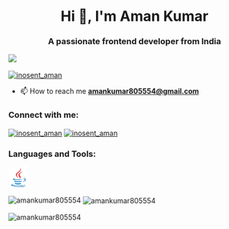 <h1 align="center">Hi 👋, I'm Aman Kumar</h1>
<h3 align="center">A passionate frontend developer from India</h3>

<p align="left"> <img src="javascript:;" /> </p>

<p align="left"> <a href="https://twitter.com/inosent_aman" target="blank"><img src="https://img.shields.io/twitter/follow/inosent_aman?logo=twitter&style=for-the-badge" alt="inosent_aman" /></a> </p>

- 📫 How to reach me **amankumar805554@gmail.com**

<h3 align="left">Connect with me:</h3>
<p align="left">
<a href="https://twitter.com/inosent_aman" target="blank"><img align="center" src="https://raw.githubusercontent.com/rahuldkjain/github-profile-readme-generator/master/src/images/icons/Social/twitter.svg" alt="inosent_aman" height="30" width="40" /></a>
<a href="https://instagram.com/inosent_aman" target="blank"><img align="center" src="https://raw.githubusercontent.com/rahuldkjain/github-profile-readme-generator/master/src/images/icons/Social/instagram.svg" alt="inosent_aman" height="30" width="40" /></a>
</p>

<h3 align="left">Languages and Tools:</h3>
<p align="left"> <a href="https://www.java.com" target="_blank" rel="noreferrer"> <img src="https://raw.githubusercontent.com/devicons/devicon/master/icons/java/java-original.svg" alt="java" width="40" height="40"/> </a> </p>

<p><img align="left" src="https://github-readme-stats.vercel.app/api/top-langs?username=amankumar805554&show_icons=true&locale=en&layout=compact" alt="amankumar805554" /></p>

<p>&nbsp;<img align="center" src="https://github-readme-stats.vercel.app/api?username=amankumar805554&show_icons=true&locale=en" alt="amankumar805554" /></p>

<p><img align="center" src="https://github-readme-streak-stats.herokuapp.com/?user=amankumar805554&" alt="amankumar805554" /></p>

